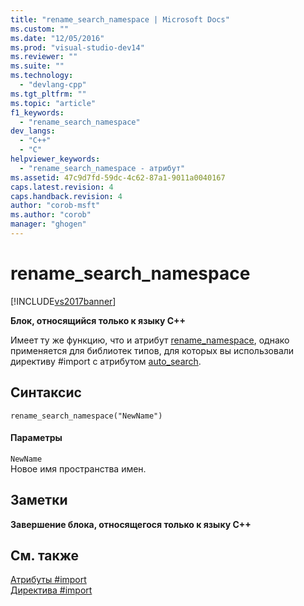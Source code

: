 ```yaml
---
title: "rename_search_namespace | Microsoft Docs"
ms.custom: ""
ms.date: "12/05/2016"
ms.prod: "visual-studio-dev14"
ms.reviewer: ""
ms.suite: ""
ms.technology: 
  - "devlang-cpp"
ms.tgt_pltfrm: ""
ms.topic: "article"
f1_keywords: 
  - "rename_search_namespace"
dev_langs: 
  - "C++"
  - "C"
helpviewer_keywords: 
  - "rename_search_namespace - атрибут"
ms.assetid: 47c9d7fd-59dc-4c62-87a1-9011a0040167
caps.latest.revision: 4
caps.handback.revision: 4
author: "corob-msft"
ms.author: "corob"
manager: "ghogen"
---
```

# rename_search_namespace
[!INCLUDE[vs2017banner](../assembler/inline/includes/vs2017banner.md)]

**Блок, относящийся только к языку C\+\+**  
  
 Имеет ту же функцию, что и атрибут [rename\_namespace](../preprocessor/rename-namespace.md), однако применяется для библиотек типов, для которых вы использовали директиву \#import с атрибутом [auto\_search](../preprocessor/auto-search.md).  
  
## Синтаксис  
  
```  
rename_search_namespace("NewName")  
```  
  
#### Параметры  
 `NewName`  
 Новое имя пространства имен.  
  
## Заметки  
 **Завершение блока, относящегося только к языку C\+\+**  
  
## См. также  
 [Атрибуты \#import](../preprocessor/hash-import-attributes-cpp.md)   
 [Директива \#import](../Topic/%23import%20Directive%20\(C++\).md)